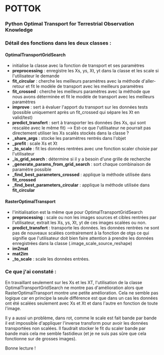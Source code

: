 # POTTOK 

### Python Optimal Transport for Terrestrial Observation Knowledge

### Détail des fonctions dans les deux classes :

#### OptimalTransportGridSearch

- initialise la classe avec la fonction de transport et ses paramètres
- **preprocessing** : enregistre les Xs, ys, Xt, yt dans la classe et les scale si l'utilisateur le demande
- **fit_circular** : cherche les meilleurs paramètres avec la méthode d'aller-retour et fit le modèle de transport avec les meilleurs paramètres 
- **fit_crossed** : cherche les meilleurs paramètres avec la méthode que nous avons déterminée et fit le modèle de transport avec les meilleurs paramètres
- **improve** : sert à évaluer l'apport du transport sur les données tests (possible uniquement après un fit_crossed qui sépare les Xt en valid/test)
- **predict_transfert** : sert à transporter les données (les Xs, qui sont rescalée avec le même fit) --> Est-ce que l'utilisateur ne pourrait pas directement utiliser les Xs scalés stockés dans la classe ? 
- **_share_args** : stocke les paramètres rentrés dans l'objet 
- **_prefit** : scale Xs et Xt
- **_to_scale** : fit les données rentrées avec une fonction scaler choisie par l'utilisateur
- **_is_grid_search** : détermine si il y a besoin d'une grille de recherche
- **_generate_params_from_grid_search** : sort chaque combinaison de paramètre possible
- **_find_best_parameters_crossed** : applique la méthode utilisée dans **fit_crossed**
- **_find_best_parameters_circular** : applique la méthode utilisée dans **fit_circular**

#### RasterOptimalTransport

- l'initialisation est la même que pour OptimalTransportGridSearch
- **preprocessing** : scale ou non les images sources et cibles rentrées par l'utilisateur, extrait les Xs, ys, Xt, yt de ces images scalées ou non. 
- **predict_transfert** : transporte les données. les données rentrées ne sont pas de nouveaux scalées contrairement à la fonction de otgs ce qui signifie que l'utilisateur doit bien faire attention à prendre les données enregistrées dans la classe (.image_scale_source_reshape)
- **im2mat**
- **mat2im**
- **_to_scale** : scale les données entrées. 

### Ce que j'ai constaté :

En travaillant seulement sur les Xs et les XT, l'utilisation de la classe OptimalTransportGridSearch ne montre pas d'amélioration alors que RasterOptimalTransport montre une petite amélioration. Cela ne semble pas logique car en principe la seule différence est que dans un cas les données ont été  scalées seulement avec Xs et Xt et dans l'autre en fonction de toute l'image.

Il y a aussi un problème, dans rot, comme le scale est fait bande par bande il est impossible d'appliquer l'inverse transform pour avoir les données transportées non scalées. Il faudrait stocker le fit du scaler bande par bande mais cela me semble fastidieux (et je ne suis pas sûre que cela fonctionne sur de grosses images).

Bonne lecture !






